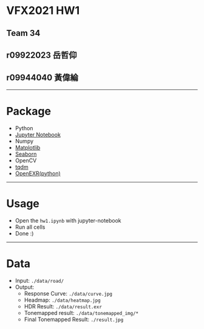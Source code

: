 # VFX2021 HW1
## Team 34
## r09922023	岳哲仰
## r09944040	黃偉綸 
---
# Package
- Python
- [Jupyter Notebook](https://jupyter.org/)
- Numpy
- [Matplotlib](https://matplotlib.org/)
- [Seaborn](https://seaborn.pydata.org/)
- OpenCV
- [tqdm](https://github.com/tqdm/tqdm)
- [OpenEXR(python)](https://anaconda.org/conda-forge/openexr-python)

---
# Usage
- Open the `hw1.ipynb` with jupyter-notebook
- Run all cells
- Done :)

--- 
# Data
- Input: `./data/road/`
- Output:
    - Response Curve: `./data/curve.jpg`
    - Headmap: `./data/heatmap.jpg`
    - HDR Result: `./data/result.exr`
    - Tonemapped result: `./data/tonemapped_img/*`
    - Final Tonemapped Result: `./result.jpg`
